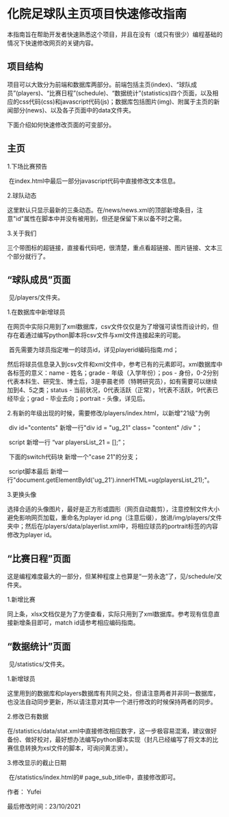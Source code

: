 # 化院足球队主页项目快速修改指南



本指南旨在帮助开发者快速熟悉这个项目，并且在没有（或只有很少）编程基础的情况下快速修改网页的关键内容。



## 项目结构

项目可以大致分为前端和数据库两部分。前端包括主页(index)、“球队成员”(players)、“比赛日程”(schedule)、“数据统计”(statistics)四个页面，以及相应的css代码(css)和javascript代码(js)；数据库包括图片(img)、附属于主页的新闻部分(news)、以及各子页面中的data文件夹。



下面介绍如何快速修改页面的可变部分。



## 主页

  1.下场比赛预告

​     在index.html中最后一部分javascript代码中直接修改文本信息。

  2.球队动态

​     这里默认只显示最新的三条动态。在/news/news.xml的顶部新增条目，注意"id"属性在脚本中并没有被用到，但还是保留下来以备不时之需。

  3.关于我们

​     三个带图标的超链接，直接看代码吧，很清楚，重点看超链接、图片链接、文本三个部分就行了。



## “球队成员”页面

​     见/players/文件夹。

  1.在数据库中新增球员

​     在网页中实际只用到了xml数据库，csv文件仅仅是为了增强可读性而设计的，但存在着通过编写python脚本将csv文件与xml文件连接起来的可能。

​     首先需要为球员指定唯一的球员id，详见playerid编码指南.md；

​     然后将球员信息录入到csv文件和xml文件中，参考已有的元素即可。xml数据库中各标签的意义：name - 姓名；grade - 年级（入学年份）；pos - 身份，0-2分别代表本科生、研究生、博士后，3是李晨老师（特聘研究员），如有需要可以继续加到4、5之类；status - 当前状况，0代表活跃（正常），1代表不活跃，9代表已经毕业；grad - 毕业去向；portrait - 头像，详见后。

  2.有新的年级出现的时候，需要修改/players/index.html，以新增"21级"为例

​     div id="contents"  新增一行"div id = "ug_21" class= "content" /div "；

​     script 新增一行 “var playersList_21 = [];”；

​     下面的switch代码块  新增一个"case 21"的分支；

​     script脚本最后  新增一行"document.getElementById('ug_21').innerHTML=ug(playersList_21);"。

  3.更换头像

​     选择合适的头像图片，最好是正方形或圆形（网页自动裁剪），注意控制文件大小避免影响网页加载，重命名为player id.png（注意后缀），放进/img/players/文件夹中；然后在/players/data/playerlist.xml中，将相应球员的portrait标签的内容修改为player id。



## “比赛日程”页面

​     这是编程难度最大的一部分，但某种程度上也算是“一劳永逸”了，见/schedule/文件夹。

  1.新增比赛

​     同上条，xlsx文档仅是为了方便查看，实际只用到了xml数据库。参考现有信息直接新增条目即可，match id请参考相应编码指南。



## “数据统计”页面

​     见/statistics/文件夹。

  1.新增球员

​     这里用到的数据库和players数据库有共同之处，但请注意两者并非同一数据库，也没法自动同步更新，所以请注意对其中一个进行修改的时候保持两者的同步。

  2.修改已有数据

​     在/statistics/data/stat.xml中直接修改相应数字，这一步极容易混淆，建议做好备份、做好校对，最好想办法编写python脚本实现（封凡已经编写了将文本的比赛信息转换为xsl文件的脚本，可询问黄志贤）。

  3.修改显示的截止日期

​     在/statistics/index.html的# page_sub_title中，直接修改即可。




作者： Yufei

最后修改时间：23/10/2021
